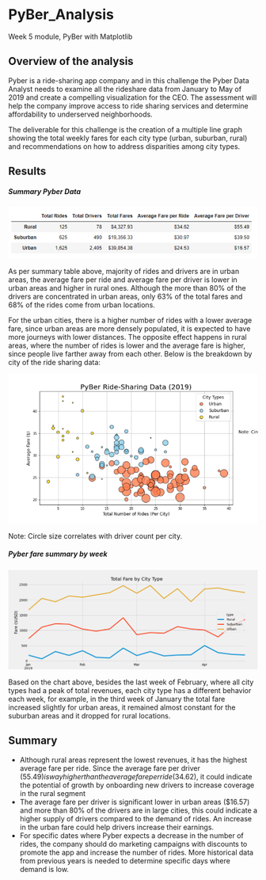 # PyBer_Analysis
Week 5 module, PyBer with Matplotlib

## Overview of the analysis
Pyber is a ride-sharing app company and in this challenge the Pyber Data Analyst needs to examine all the rideshare data from January to May of 2019 and create a compelling visualization for the CEO. The assessment will help the company improve access to ride sharing services and determine affordability to underserved neighborhoods. 

The deliverable for this challenge is the creation of a multiple line graph showing the total weekly fares for each city type (urban, suburban, rural) and recommendations on how to address disparities among city types. 

## Results

##### Summary Pyber Data
![ScreenShot](https://github.com/liviamiyabara/PyBer_Analysis/blob/main/analysis/Pyber_summary.png)

As per summary table above, majority of rides and drivers are in urban areas, the average fare per ride and average fare per driver is lower in urban areas and higher in rural ones. Although the more than 80% of the drivers are concentrated in urban areas, only 63% of the total fares and 68% of the rides come from urban locations.

For the urban cities, there is a higher number of rides with a lower average fare, since urban areas are more densely populated, it is expected to have more journeys with lower distances. The opposite effect happens in rural areas, where the number of rides is lower and the average fare is higher, since people live farther away from each other. Below is the breakdown by city of the ride sharing data:

![ScreenShot](https://github.com/liviamiyabara/PyBer_Analysis/blob/main/analysis/Fig1.png) 

Note: Circle size correlates with driver count per city.

##### Pyber fare summary by week

![ScreenShot](https://github.com/liviamiyabara/PyBer_Analysis/blob/main/analysis/PyBer_fare_summary.png)

Based on the chart above, besides the last week of February, where all city types had a peak of total revenues, each city type has a different behavior each week, for example, in the third week of January the total fare increased slightly for urban areas, it remained almost constant for the suburban areas and it dropped for rural locations.

## Summary

* Although rural areas represent the lowest revenues, it has the highest average fare per ride. Since the average fare per driver ($55.49) is way higher than the average fare per ride ($34.62), it could indicate the potential of growth by onboarding new drivers to increase coverage in the rural segment
* The average fare per driver is significant lower in urban areas ($16.57) and more than 80% of the drivers are in large cities, this could indicate a higher supply of drivers compared to the demand of rides. An increase in the urban fare could help drivers increase their earnings.
* For specific dates where Pyber expects a decrease in the number of rides, the company should do marketing campaigns with discounts to promote the app and increase the number of rides.  More historical data from previous years is needed to determine specific days where demand is low.



